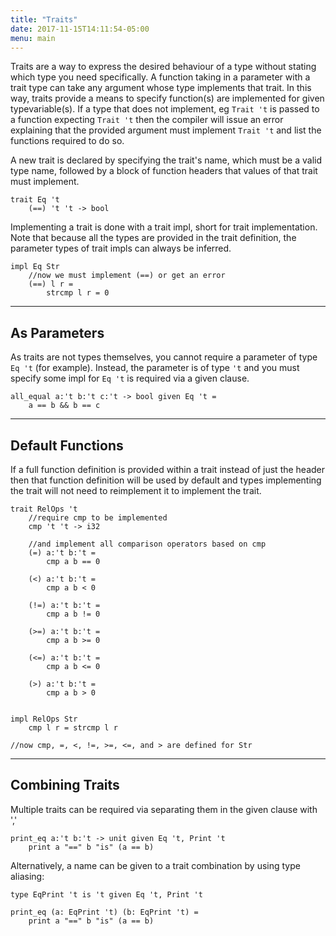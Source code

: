 ```yaml
---
title: "Traits"
date: 2017-11-15T14:11:54-05:00
menu: main
---
```


Traits are a way to express the desired behaviour of
a type without stating which type you need specifically.
A function taking in a parameter with a trait type can
take any argument whose type implements that trait.  In this
way, traits provide a means to specify function(s) are implemented
for given typevariable(s). If a type that does not implement, eg
`Trait 't` is passed to a function expecting `Trait 't` then the
compiler will issue an error explaining that the provided
argument must implement `Trait 't` and list the functions required to do so.

A new trait is declared by specifying the trait's name,
which must be a valid type name, followed by a block of
function headers that values of that trait must implement.

```ante
trait Eq 't
    (==) 't 't -> bool
```

Implementing a trait is done with a trait impl, short for trait implementation.
Note that because all the types are provided in the trait definition, the parameter
types of trait impls can always be inferred.

```ante
impl Eq Str
    //now we must implement (==) or get an error
    (==) l r =
        strcmp l r = 0
```

---
## As Parameters

As traits are not types themselves, you cannot require a parameter of
type `Eq 't` (for example).  Instead, the parameter is of type `'t` and
you must specify some impl for `Eq 't` is required via a given clause.

```ante
all_equal a:'t b:'t c:'t -> bool given Eq 't =
    a == b && b == c
```

---
## Default Functions

If a full function definition is provided within a trait instead
of just the header then that function definition will be used by
default and types implementing the trait will not need to
reimplement it to implement the trait.

```ante
trait RelOps 't
    //require cmp to be implemented
    cmp 't 't -> i32

    //and implement all comparison operators based on cmp
    (=) a:'t b:'t =
        cmp a b == 0

    (<) a:'t b:'t =
        cmp a b < 0

    (!=) a:'t b:'t =
        cmp a b != 0

    (>=) a:'t b:'t =
        cmp a b >= 0

    (<=) a:'t b:'t =
        cmp a b <= 0

    (>) a:'t b:'t =
        cmp a b > 0


impl RelOps Str
    cmp l r = strcmp l r

//now cmp, =, <, !=, >=, <=, and > are defined for Str
```

---
## Combining Traits

Multiple traits can be required via separating them in the given clause with ','

```ante
print_eq a:'t b:'t -> unit given Eq 't, Print 't
    print a "==" b "is" (a == b)
```

Alternatively, a name can be given to a trait combination by
using type aliasing:

```ante
type EqPrint 't is 't given Eq 't, Print 't

print_eq (a: EqPrint 't) (b: EqPrint 't) =
    print a "==" b "is" (a == b)
```
